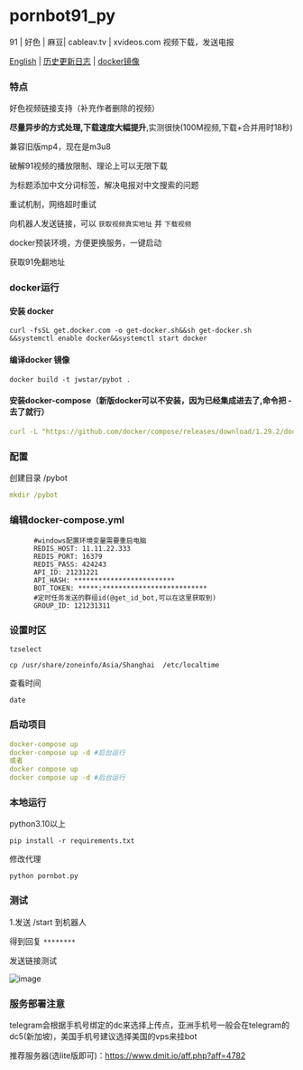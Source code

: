 # pornbot91_py
91 | 好色 | 麻豆| cableav.tv | xvideos.com 视频下载，发送电报

 [English](./README_en.md)  |  [历史更新日志](./his.md) | [docker镜像](https://hub.docker.com/repository/docker/jwstar/pybot)

###  特点

好色视频链接支持（补充作者删除的视频）

**尽量异步的方式处理,下载速度大幅提升**,实测很快(100M视频,下载+合并用时18秒)

兼容旧版mp4，现在是m3u8

破解91视频的播放限制、理论上可以无限下载

为标题添加中文分词标签，解决电报对中文搜索的问题

重试机制，网络超时重试

向机器人发送链接，可以 `获取视频真实地址` 并 `下载视频`

docker预装环境，方便更换服务，一键启动

获取91免翻地址


### docker运行



#### 安装 docker
```
curl -fsSL get.docker.com -o get-docker.sh&&sh get-docker.sh &&systemctl enable docker&&systemctl start docker

```

#### 编译docker 镜像

```
docker build -t jwstar/pybot .
```


#### 安装docker-compose（新版docker可以不安装，因为已经集成进去了,命令把 - 去了就行）

```yaml
curl -L "https://github.com/docker/compose/releases/download/1.29.2/docker-compose-$(uname -s)-$(uname -m)" -o /usr/local/bin/docker-compose &&chmod +x /usr/local/bin/docker-compose
```


### 配置
创建目录 /pybot
```yaml
mkdir /pybot
```
### 编辑docker-compose.yml

```angular2html
      #windows配置环境变量需要重启电脑
      REDIS_HOST: 11.11.22.333
      REDIS_PORT: 16379
      REDIS_PASS: 424243
      API_ID: 21231221
      API_HASH: *************************
      BOT_TOKEN: *****:**************************
      #定时任务发送的群组id(@get_id_bot,可以在这里获取到)
      GROUP_ID: 121231311
```

### 设置时区

```
tzselect
```

```
cp /usr/share/zoneinfo/Asia/Shanghai  /etc/localtime
```
查看时间
```
date
```

### 启动项目

```yaml
docker-compose up
docker-compose up -d #后台运行
或者
docker compose up 
docker compose up -d #后台运行
```




### 本地运行
python3.10以上
```
pip install -r requirements.txt
```

修改代理

```
python pornbot.py
```


### 测试

1.发送 /start 到机器人

得到回复  `********`

发送链接测试

 ![image](https://user-images.githubusercontent.com/48782751/159890884-d65a2528-e7fc-4be3-a981-fa7608072467.png)

### 服务部署注意

telegram会根据手机号绑定的dc来选择上传点，亚洲手机号一般会在telegram的dc5(新加坡)，美国手机号建议选择美国的vps来挂bot

推荐服务器(选lite版即可)：https://www.dmit.io/aff.php?aff=4782


